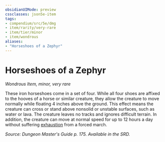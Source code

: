 ```yaml
---
obsidianUIMode: preview
cssclasses: json5e-item
tags:
- compendium/src/5e/dmg
- item/rarity/very-rare
- item/tier/minor
- item/wondrous
aliases: 
- "Horseshoes of a Zephyr"
---
```

# Horseshoes of a Zephyr
*Wondrous Item, minor, very rare*  


These iron horseshoes come in a set of four. While all four shoes are affixed to the hooves of a horse or similar creature, they allow the creature to move normally while floating 4 inches above the ground. This effect means the creature can cross or stand above nonsolid or unstable surfaces, such as water or lava. The creature leaves no tracks and ignores difficult terrain. In addition, the creature can move at normal speed for up to 12 hours a day without suffering [exhaustion](z_compendium/rules/conditions.md#exhaustion) from a forced march.

*Source: Dungeon Master's Guide p. 175. Available in the SRD.*